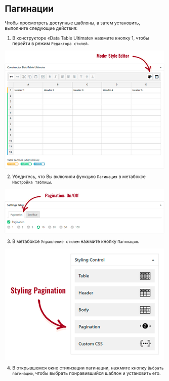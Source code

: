 # Пагинации

Чтобы просмотреть доступные шаблоны, а затем установить, выполните следующие действия:

1. В конструкторе «Data Table Ultimate» нажмите кнопку 1, чтобы перейти в режим `Редактора стилей`.

![](../.gitbook/assets/template-pagination-1.gif)

2. Убедитесь, что Вы включили функцию `Пагинация` в метабоксе `Настройка таблицы`.

![](../.gitbook/assets/template-pagination-2.gif)

3. В метабоксе `Управление стилем` нажмите кнопку `Пагинация`.

![](../.gitbook/assets/template-pagination-3.gif)

4. В открывшемся окне стилизации пагинации, нажмите кнопку `Выбрать пагинацию`, чтобы выбрать понравившийся шаблон и установить его.


